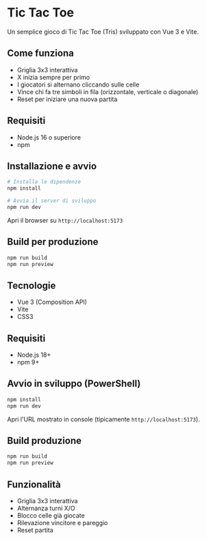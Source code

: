 # Tic Tac Toe

Un semplice gioco di Tic Tac Toe (Tris) sviluppato con Vue 3 e Vite.

## Come funziona

- Griglia 3x3 interattiva
- X inizia sempre per primo
- I giocatori si alternano cliccando sulle celle
- Vince chi fa tre simboli in fila (orizzontale, verticale o diagonale)
- Reset per iniziare una nuova partita

## Requisiti

- Node.js 16 o superiore
- npm

## Installazione e avvio

```bash
# Installa le dipendenze
npm install

# Avvia il server di sviluppo
npm run dev
```

Apri il browser su `http://localhost:5173`

## Build per produzione

```bash
npm run build
npm run preview
```

## Tecnologie

- Vue 3 (Composition API)
- Vite
- CSS3

## Requisiti
- Node.js 18+
- npm 9+

## Avvio in sviluppo (PowerShell)
```powershell
npm install
npm run dev
```
Apri l'URL mostrato in console (tipicamente `http://localhost:5173`).

## Build produzione
```powershell
npm run build
npm run preview
```

## Funzionalità
- Griglia 3x3 interattiva
- Alternanza turni X/O
- Blocco celle già giocate
- Rilevazione vincitore e pareggio
- Reset partita


